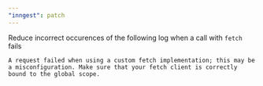 ```yaml
---
"inngest": patch
---
```


Reduce incorrect occurences of the following log when a call with `fetch` fails

```
A request failed when using a custom fetch implementation; this may be a misconfiguration. Make sure that your fetch client is correctly bound to the global scope.
```
